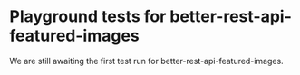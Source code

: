 # Playground tests for better-rest-api-featured-images
We are still awaiting the first test run for better-rest-api-featured-images.
